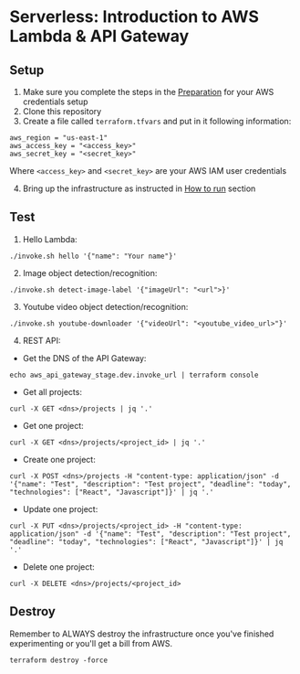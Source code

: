 # Serverless: Introduction to AWS Lambda & API Gateway

## Setup
1. Make sure you complete the steps in the [Preparation](https://github.com/Integrify-Finland/infrastructure-as-code-intro) for your AWS credentials setup
2. Clone this repository
3. Create a file called `terraform.tfvars` and put in it following information:
```
aws_region = "us-east-1"
aws_access_key = "<access_key>"
aws_secret_key = "<secret_key>"
```
Where `<access_key>` and `<secret_key>` are your AWS IAM user credentials

4. Bring up the infrastructure as instructed in [How to run](https://github.com/Integrify-Finland/infrastructure-as-code-intro) section


## Test
1. Hello Lambda:
```
./invoke.sh hello '{"name": "Your name"}'
```

2. Image object detection/recognition:
```
./invoke.sh detect-image-label '{"imageUrl": "<url">}'
```

3. Youtube video object detection/recognition:
```
./invoke.sh youtube-downloader '{"videoUrl": "<youtube_video_url>"}'
```

4. REST API:
* Get the DNS of the API Gateway:
```
echo aws_api_gateway_stage.dev.invoke_url | terraform console
```

* Get all projects:
```
curl -X GET <dns>/projects | jq '.'
```

* Get one project:
```
curl -X GET <dns>/projects/<project_id> | jq '.'
```

* Create one project:
```
curl -X POST <dns>/projects -H "content-type: application/json" -d '{"name": "Test", "description": "Test project", "deadline": "today", "technologies": ["React", "Javascript"]}' | jq '.'
```

* Update one project:
```
curl -X PUT <dns>/projects/<project_id> -H "content-type: application/json" -d '{"name": "Test", "description": "Test project", "deadline": "today", "technologies": ["React", "Javascript"]}' | jq '.'
```

* Delete one project:
```
curl -X DELETE <dns>/projects/<project_id>
```

## Destroy
Remember to ALWAYS destroy the infrastructure once you've finished experimenting or you'll get a bill from AWS.
```
terraform destroy -force
```
